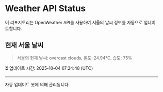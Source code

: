 
# Weather API Status

이 리포지토리는 OpenWeather API를 사용하여 서울의 날씨 정보를 자동으로 업데이트합니다.

## 현재 서울 날씨
> 서울의 현재 날씨: overcast clouds, 온도: 24.94°C, 습도: 75%

⏳ 업데이트 시간: 2025-10-04 07:24:48 (UTC)

---
자동 업데이트 봇에 의해 관리됩니다.
